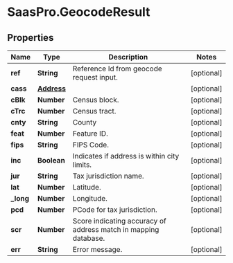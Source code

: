 # SaasPro.GeocodeResult

## Properties

Name | Type | Description | Notes
------------ | ------------- | ------------- | -------------
**ref** | **String** | Reference Id from geocode request input. | [optional] 
**cass** | [**Address**](Address.md) |  | [optional] 
**cBlk** | **Number** | Census block. | [optional] 
**cTrc** | **Number** | Census tract. | [optional] 
**cnty** | **String** | County | [optional] 
**feat** | **Number** | Feature ID. | [optional] 
**fips** | **String** | FIPS Code. | [optional] 
**inc** | **Boolean** | Indicates if address is within city limits. | [optional] 
**jur** | **String** | Tax jurisdiction name. | [optional] 
**lat** | **Number** | Latitude. | [optional] 
**_long** | **Number** | Longitude. | [optional] 
**pcd** | **Number** | PCode for tax jurisdiction. | [optional] 
**scr** | **Number** | Score indicating accuracy of address match in mapping database. | [optional] 
**err** | **String** | Error message. | [optional] 


